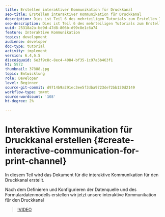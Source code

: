 ```yaml
---
title: Erstellen interaktiver Kommunikation für Druckkanal
seo-title: Erstellen interaktiver Kommunikation für Druckkanal
description: Dies ist Teil 6 des mehrteiligen Tutorials zum Erstellen Ihres ersten interaktiven Kommunikationsdokuments für den Druckkanal. In diesem Teil wird das Dokument für die interaktive Kommunikation für den Druckkanal erstellt.
seo-description: Dies ist Teil 6 des mehrteiligen Tutorials zum Erstellen Ihres ersten interaktiven Kommunikationsdokuments für den Druckkanal. In diesem Teil wird das Dokument für die interaktive Kommunikation für den Druckkanal erstellt.
uuid: 25318a2a-be9d-47d8-806b-d99c8e1c6a74
feature: Interaktive Kommunikation
topics: development
audience: developer
doc-type: tutorial
activity: implement
version: 6.4,6.5
discoiquuid: 6e3f9c8c-8ec4-4084-bf35-1c97a5b463f1
kt: 5972
thumbnail: 37888.jpg
topic: Entwicklung
role: Developer
level: Beginner
source-git-commit: d9714b9a291ec3ee5f3dba9723de72bb120d2149
workflow-type: tm+mt
source-wordcount: '108'
ht-degree: 2%

---
```



# Interaktive Kommunikation für Druckkanal erstellen {#create-interactive-communication-for-print-channel}

In diesem Teil wird das Dokument für die interaktive Kommunikation für den Druckkanal erstellt.

Nach dem Definieren und Konfigurieren der Datenquelle und des Formulardatenmodells erstellen wir jetzt unsere interaktive Kommunikation für den Druckkanal

>[!VIDEO](https://video.tv.adobe.com/v/37888/?quality=9)
